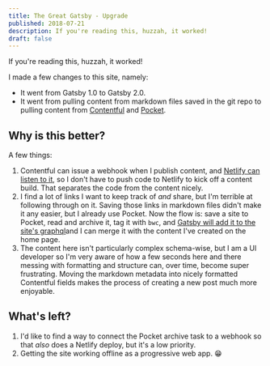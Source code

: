 ```yaml
---
title: The Great Gatsby - Upgrade
published: 2018-07-21
description: If you're reading this, huzzah, it worked!
draft: false
---
```


If you're reading this, huzzah, it worked!

I made a few changes to this site, namely:

- It went from Gatsby 1.0 to Gatsby 2.0.
- It went from pulling content from markdown files saved in the git repo to pulling content from [Contentful](https://www.contentful.com/) and [Pocket](https://getpocket.com/a/queue/).

## Why is this better?

A few things:

1. Contentful can issue a webhook when I publish content, and [Netlify can listen to it](https://www.contentful.com/blog/2018/05/09/building-portfolio-website-contentful-nextjs-netlify/), so I don't have to push code to Netlify to kick off a content build. That separates the code from the content nicely.
2. I find a lot of links I want to keep track of _and_ share, but I'm terrible at following through on it. Saving those links in markdown files didn't make it any easier, but I already use Pocket. Now the flow is: save a site to Pocket, read and archive it, tag it with `bwc`, and [Gatsby will add it to the site's graphql](https://github.com/conradj/gatsby-source-pocket)and I can merge it with the content I've created on the home page.
3. The content here isn't particularly complex schema-wise, but I am a UI developer so I'm very aware of how a few seconds here and there messing with formatting and structure can, over time, become super frustrating. Moving the markdown metadata into nicely formatted Contentful fields makes the process of creating a new post much more enjoyable.

## What's left?

1. I'd like to find a way to connect the Pocket archive task to a webhook so that _also_ does a Netlify deploy, but it's a low priority.
2. Getting the site working offline as a progressive web app. 😁
